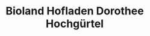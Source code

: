 ---
title: "Bioland Hofladen Dorothee Hochgürtel"
url: /wachtberg/bioland-hofladen-dorothee-hochguertel/
shop: Hofladen
---